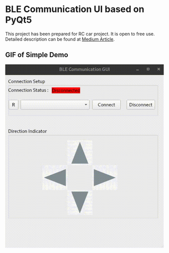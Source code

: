 # BLE Communication UI based on PyQt5
This project has been prepared for RC car project. It is open to free use. Detailed description can be found at [Medium Article](https://medium.com/@imlent).
## GIF of Simple Demo
<img src="assets/ui.gif"/>
